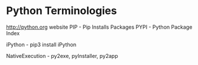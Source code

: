 # Python Terminologies

http://python.org website
PIP - Pip Installs Packages
PYPI - Python Package Index

iPython - pip3 install iPython

NativeExecution - py2exe, pyInstaller, py2app
